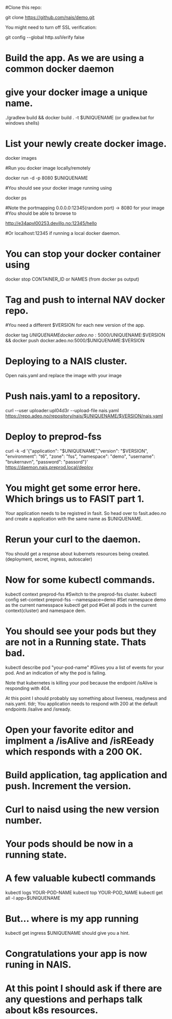 #Clone this repo: 

git clone https://github.com/nais/demo.git

You might need to turn off SSL verification: 

git config --global http.sslVerify false



# Build the app. As we are using a common docker daemon
# give your docker image a unique name.

./gradlew build && docker build . -t $UNIQUENAME (or gradlew.bat for windows shells)

# List your newly create docker image.

docker images


#Run you docker image locally/remotely

docker run -d -p 8080 $UNIQUENAME

#You should see your docker image running using 

docker ps 

#Note the portmapping 0.0.0.0:12345(random port) -> 8080 for your image
#You should be able to browse to 

http://e34apvl00253.devillo.no:12345/hello 

#Or localhost:12345 if running a local docker daemon.
# You can stop your docker container using 

docker stop CONTAINER_ID or NAMES (from docker ps output)



# Tag and push to internal NAV docker repo. 
#You need a different $VERSION for each new version of the app.

docker tag  $UNIQUENAME docker.adeo.no:5000/$UNIQUENAME:$VERSION  && docker push docker.adeo.no:5000/$UNIQUENAME:$VERSION 


# Deploying to a NAIS cluster.

Open nais.yaml and replace the image with your image

# Push nais.yaml to a repository.
curl --user uploader:upl04d3r --upload-file nais.yaml https://repo.adeo.no/repository/nais/$UNIQUENAME/$VERSION/nais.yaml

# Deploy to preprod-fss 

curl -k -d '{"application": "$UNIQUENAME","version": "$VERSION", "environment": "t6", "zone": "fss", "namespace": "demo", "username": "brukernavn", "password": "passord"}' https://daemon.nais.preprod.local/deploy

# You might get some error here. Which brings us to FASIT part 1. 

Your application needs to be registred in fasit. So head over to fasit.adeo.no 
and create a application with the same name as $UNIQUENAME. 

# Rerun your curl to the daemon. 

You should get a respnse about kubernets resources being created. (deployment, secret, ingress, autoscaler)

# Now for some kubectl commands. 

kubectl context preprod-fss #Switch to the preprod-fss cluster. 
kubectl config set-context preprod-fss --namespace=demo #Set namespace demo as the current namesspace
kubectl get pod #Get all pods in the current context(cluster) and namespace dem.


# You should see your pods but they are not in a Running state. Thats bad.
kubectl describe pod "your-pod-name" #Gives you a list of events for your pod. And an indication of why the pod is failing.

Note that kubernetes is killing your pod because the endpoint /isAlive is responding with 404. 

At this point I should probably say something about liveness, readyness and nais.yaml. 
tldr; You application needs to respond with 200 at the default endpoints /isalive and /isready.


# Open your favorite editor and implment a /isAlive and /isREeady which responds with a 200 OK.

# Build application, tag application and push. Increment the version. 

# Curl to naisd  using the new version number.

# Your pods should be now in a running state. 

# A few valuable  kubectl commands

kubectl logs YOUR-POD-NAME
kubectl top YOUR-POD_NAME
kubectl get all -l app=$UNIQUENAME

# But... where is my app running

kubectl get ingress $UNIQUENAME should give you a hint.

# Congratulations your app is now runing in NAIS.
# At this point I should ask if there are any questions and perhaps talk about k8s resources.


  



 

